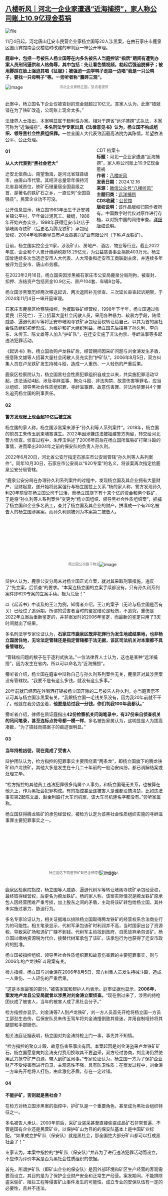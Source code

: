 <!--1734349776000-->
[八楼听风｜河北一企业家遭遇“近海捕捞”，家人称公司账上10.9亿现金惹祸](https://chinadigitaltimes.net/chinese/714042.html)
------

<p><img decoding="async" src="https://chinadigitaltimes.net/chinese/files/2024/12/image-1734349326709.png" alt="file"></p><p>11月4日起，河北唐山迁安市民营企业家杨立国等20人涉黑案，在由石家庄市鹿泉区国山宾馆南会议楼临时改建的审判庭一审公开审理。</p><p><strong>庭审中，包括一号被告人杨立国等在内多名被告人当庭控诉“指居”期间有遭到办案人员刑讯逼供和人格侮辱，其中包括：先让看色情视频，勃起后强迫脱裤子；被用脚踩在脸上强迫其唱《征服》；被强迫一边学鸭子走路一边唱“我是一只公鸭子，要找一只母鸭子”等。一旁听者称“震碎三观”。</strong></p><p><img decoding="async" src="https://chinadigitaltimes.net/chinese/files/2024/12/post-714042-6760123aca51d.png" alt="image"><br><span style="font-size: 0.8em;color: #666;display: block;text-align: center;margin-bottom:32px; margin-top: -20px;line-height:22px;">河北企业家杨立国。受访者提供</span></p><p>此案中，杨立国名下企业仅被查封的现金就超过10亿元。其家人认为，此案“错就错在为了铁矿改造，公司账上现金太多。”</p><p>法律界人士指出，本案明显属于趋利性办案。相对于跨省“远洋捕捞”式执法，本案可称为“近海捕捞”。<strong>多名刑法学专家出具《法律意见书》认为，杨立国不构成组织、领导黑社会性质组织罪。</strong>一位全国人大代表致函最高法院为其陈情，希望依法公平、公正处理。</p><div style="width:42%;float:right;padding-left:20px;"><div class="su-spoiler su-spoiler-style-fancy su-spoiler-icon-chevron-circle" data-scroll-offset="0" data-anchor-in-url="no"><div class="su-spoiler-title" tabindex="0" role="button"><span class="su-spoiler-icon"></span>CDT 档案卡</div><div class="su-spoiler-content su-u-clearfix su-u-trim"><strong>标题：</strong>河北一企业家遭遇“近海捕捞”，家人称公司账上10.9亿现金惹祸<br><strong>作者：</strong><a href="https://chinadigitaltimes.net/space/八楼听风" target="_blank">八楼听风</a><br><strong>发表日期：</strong>2024.12.16<br><strong>来源：</strong><a href="https://web.archive.org/web/*/https://mp.weixin.qq.com/s/Bvh1rXGd834fWHOhO8rZhg" target="_blank">微信公众号“八楼听风”</a><br><strong>主题归类：</strong><a href="https://chinadigitaltimes.net/space/远洋捕捞" target="_blank">远洋捕捞</a><br><strong>CDS收藏：</strong><a href="https://chinadigitaltimes.net/space/%E5%85%AC%E6%B0%91%E9%A6%86" target="_blank" rel="noopener">公民馆</a><br><strong>版权说明：</strong>该作品版权归原作者所有。中国数字时代仅对原作进行存档，以对抗中国的网络审查。<a href="https://chinadigitaltimes.net/chinese/copyright">详细版权说明</a>。</div></div></div><h4>01</h4><p><strong>从人大代表到“黑社会老大”</strong></p><p>迁安北依燕山、南望渤海，是河北省辖县级市，由唐山市代管。其经济总量常年保持河北省县域首位，铁矿石储量居全国县级之首，是著名的铁矿石之乡‌，一直位列“全国百强县”，民营企业功不可没。</p><p>公开信息显示，杨立国1963年出生于迁安城关镇公平村，早年做过泥瓦工、裁缝，1988年开始兴办实业，1998年获得迁安市赵店子镇岐阁寺铁矿（后更名为腾龙铁矿）承包经营权，2004年收购秦皇岛市卢龙县鑫兴矿业有限公司（下称卢龙铁矿）。</p><p>目前，杨立国实控企业11家，涉及矿山、房地产、酒店、物业等行业。截止2022年底，企业和个人累计缴纳税款18.29亿元，为公益慈善事业捐款403万元。杨立国曾连续多次当选迁安市人大代表、人大常委和迁安市工商联副主席，并连续多年被评为迁安市、唐山市劳模。</p><p>在2023年2月16日，杨立国突因涉黑被石家庄市公安局鹿泉分局刑拘，被查封、扣押、冻结资产包括资金10.9亿元、房产104套、车辆8台等。</p><p>杨立国涉黑案历经两次移送起诉、两次退回补充侦查、三次延长审查起诉期限，于2024年11月4日一审开庭审理。</p><p>石家庄市鹿泉区检察院指控，为攫取铁矿经营权，1998年下半年，杨立国通过张爱民（已死亡）、王江招募大量社会闲散人员，采用各种暴力、软暴力手段，陆续威胁、逼迫代树军等将迁安市岐阁寺铁矿承包经营权转让给自己，以其为首的黑社会性质组织初步形成。为维护和扩大组织利益，杨立国先后招募了孙久利、李向东、朱传玉、陈文雄等人加入“护矿队”，在迁安实施了非法拘禁、寻衅滋事等多起违法犯罪活动。</p><p>《起诉书》称，杨立国收购卢龙铁矿后，经营期间因采矿问题与刘金涛发生矛盾，授意陈文雄等人招募大量社会闲散人员充实到“护矿队”。2006年8月5日，双方纠集人员在卢龙铁矿发生持械斗殴，造成一人重伤、一人轻伤的严重后果。</p><p>鹿泉区检察院认为，杨立国黑社会性质犯罪组织自成立以来，共实施犯罪活动12起，违法活动4起，涉及寻衅滋事、聚众斗殴、非法拘禁、故意伤害等罪名，应当以组织、领导黑社会性质组织罪、寻衅滋事罪、故意伤害罪、非法拘禁罪共4个罪名追究杨立国的刑事责任。</p><h4>02</h4><p><strong>警方发现账上现金超10亿后被立案</strong></p><p>杨立国的家人称，杨立国涉黑案来源于“孙久利等人系列案件”。2018年，杨立国的前员工朱传玉到柬埔寨谋生。2022年因涉嫌违法被福建警方拘留，转交给河北警方侦查。侦查过程中，朱传玉供述了2006年前后在杨立国所属铁矿打架斗殴的事情，进而牵出2004年之前的保安队的负责人孙久利。</p><p>2022年6月20日，河北省公安厅指定石家庄市公安局管辖“孙久利等人系列案件”。同年10月30日，石家庄市公安局以“620专案”的名义，将该案再次指定给鹿泉公安分局管辖。</p><p>“鹿泉公安分局在办理孙久利系列案件的过程中，发现杨立国及其企业拥有大量财产，见财起意，遂开始将此案强行与杨立国拉上关系.”杨的家人称，警方发现孙久利20年前曾在杨立国公司干过活，而杨立国旗下有十来个亿的资金和两个铁矿，于是将“孙久利等人系列案件”变更为“杨立国组织、领导黑社会性质组织案”，抓捕了杨立国和企业多名员工，查封了杨立国及其企业的财产，拼凑成一个有20名被告人的杨立国涉黑案，而孙久利则被列为本案第二被告人。</p><p><img decoding="async" src="data:image/svg+xml,%3Csvg%20xmlns='http://www.w3.org/2000/svg'%20viewBox='0%200%200%200'%3E%3C/svg%3E" alt="image" data-lazy-src="https://chinadigitaltimes.net/chinese/files/2024/12/post-714042-6760123adfa24.png"><noscript><img decoding="async" src="https://chinadigitaltimes.net/chinese/files/2024/12/post-714042-6760123adfa24.png" alt="image"></noscript><br><span style="font-size: 0.8em;color: #666;display: block;text-align: center;margin-bottom:32px; margin-top: -20px;line-height:22px;">杨立国公司旗下物业</span></p><p>辩护人认为，鹿泉公安分局未对杨立国正式立案，就对其采取刑事措施，违反了“先立案，后侦查”的要求。“本案连杨立国的立案手续都没有，只有孙久利系列案件即620专案的立案手续。极为荒唐！”</p><p>以《起诉书》中谈及的王江为例，知情者介绍，王江的案子（无论与杨立国是否有关）已经过了追诉期，所谓的受害者当时的鉴定结论是轻伤，不追究，重伤是2022年立案后重新鉴定的，并非案发时的2006年鉴定，而最新的鉴定只用了3天时间就出了结果。</p><p>多名刑法学专家论证认为，<strong>石家庄市鹿泉区既非犯罪行为发生地或结果地，也非杨立国居住地，无论法定管辖还是指定管辖都于法无据，该区司法机关对本案都不具备管辖权。</strong></p><p>“管辖权问题的根子在于逐利式执法。”一位法律界人士认为，这也是某种“远洋捕捞”，因为发生在省内，所以可以命名为“近海捕捞”。</p><p>旁听者介绍，杨立国在庭审中辩称自己与孙久利系列案件无关，鹿泉区对其涉黑案没有管辖权。“我要不是有这么多钱，就没有这么多事。”</p><p>20年前就已经因在外喝酒打架被杨立国开除的二号被告人孙久利，亦当庭表示不认可其与杨立国涉黑案有关。“我跟杨立国一毛钱关系没有，因为我20年前就不干了。他就在我旁边坐着，<strong>他要是给过我一分钱，你们判我100年我都认。</strong>”</p><p>旁听者介绍，律师在质证庭指出<strong>42份检察机关问询笔录中，有37份来自侦查机关的讯问笔录，甚至连标点符号都一模一样</strong>。多名被告家属认为，这明显是人为拔高凑数，“为了搞钱而搞案子的痕迹很明显。”</p><h4>03</h4><p><strong>当年持枪凶徒，现在竟成了受害人</strong></p><p>辩护团队认为，检方指控的犯罪事实主要围绕着“两条龙”，即杨立国旗下的腾龙铁矿和卢龙铁矿。其他大多是发生在十几二十年前的一般治安纠纷，都已调解结案或处理完毕。</p><p>“检方指控的其他员工违法犯罪很多纯属个人事务，和杨立国毫无关系，也被算在他头上，作为黑社会犯罪构成。有的指控甚至连被害人是谁都没搞清楚，比如违法事实第2起陈文雄、赵金利殴打大车司机案，该大车司机连名字都没有。”旁听家属称。</p><p>杨立国获得腾龙铁矿的承包经营权，被检方认定为该黑社会性质组织实施的寻衅滋事罪主要犯罪事实之一。</p><p><img decoding="async" src="data:image/svg+xml,%3Csvg%20xmlns='http://www.w3.org/2000/svg'%20viewBox='0%200%200%200'%3E%3C/svg%3E" alt="image" data-lazy-src="https://chinadigitaltimes.net/chinese/files/2024/12/post-714042-6760123b043bc.png"><noscript><img decoding="async" src="https://chinadigitaltimes.net/chinese/files/2024/12/post-714042-6760123b043bc.png" alt="image"></noscript><br><span style="font-size: 0.8em;color: #666;display: block;text-align: center;margin-bottom:32px; margin-top: -20px;line-height:22px;">杨立国名下两座铁矿现已全部停产，损失巨大</span></p><p>鹿泉区检察院指控，杨立国等人威胁、逼迫代树军等转让岐阁寺铁矿承包经营权，最终取得经营权，后更名为腾龙铁矿。杨的家人称，该案实际情况是腾龙铁矿原承包人因经营困难严重亏损，加上股东之间的矛盾，主动将该矿转包给杨立国，其并未实施过暴力、胁迫行为。</p><p>多名专家论证认为，相关证据难以排除杨立国取得腾龙铁矿的经营权系合法商业行为的可能性。相关笔录显示，代树军承包该矿时利润并不高，当时国家出台了资源税，导致采矿场和选矿厂赚不到钱。代树军主动找到政府，自愿放弃承包该矿。杨立国以缴纳资源税为代价，接替代树军承包了该矿。该承包行为也获得了迁安市政府的批准。</p><p>杨立国被指控组织、领导黑社会性质组织罪和故意伤害罪的主要犯罪事实，则与2006年的卢龙铁矿斗殴案有关。</p><p>检方指控，杨立国与刘金涛在2006年8月5日，双方纠集人员发生持械斗殴，造成一人重伤、一人轻伤的严重后果。</p><p>“这是本案最冤的部分。”被告家属和辩护人均表示。庭审证据也显示，<strong>2006年，案发地卢龙县公安局就曾以涉黑对刘金涛立案侦查。</strong>“现在倒过来了，涉黑的持枪团伙成了被害人，当年的被害人成了黑社会分子。”</p><p>检方指控亦显示，刘金涛等7人到卢龙铁矿，刘一方人员首先开枪将杨立国一方员工邵劲生击伤，后保安队员朱传玉驾车将刘金涛撞倒致其昏迷，并用自制哑铃将其腿部和手部砸伤。</p><p>相关法庭证据表明，杨立国对刘金涛持枪上门一事，事先并不知情。</p><p>“检方指控的聚众斗殴、故意伤害系事出有因。本案起因是刘金涛盗采卢龙铁矿矿石，杨立国愿意向刘金涛支付费用换取其不要盗采，双方经过协商，刘金涛仍然使用武力抢夺矿产资源，带人到矿区闹事。”专家论证认为，杨立国一方为了保护企业财产不受侵害而进行自卫，主观恶性不强，具有防卫性质；在案发过程中，刘金涛一方率先开枪将人打伤，由此激化矛盾，存在一定过错。</p><h4>04</h4><p><strong>不能护矿，否则就是黑社会？</strong></p><p>在检方对杨立国涉黑案的指控中，护矿队是一个重要角色，甚至成为黑社会组织特征之一。</p><p>多名被告人承认，2000年前后，采矿业盗采甚至直接偷盗成品矿石非常普遍，不管是国有企业还是民营矿业，以保护矿山为目的的保安队基本上是中国矿业标配。“如果成立护矿队（保安队）就是黑社会，那全国绝大部分矿山都可以打成黑社会了！”</p><p>专家认为，本案中指控的“护矿队（保安队）”并非为了进行违法犯罪活动而设立，不应作为评价本案是否为黑社会性质组织的依据。</p><p>首先，所谓护矿队（即矿山企业的保安队）是因外部环境和矿区生产经营的客观需要而设立，其目的是为了保护企业财产安全和正常生产经营。案发期间，不能排除盗采偷矿、阻拦工程等侵害矿山事件发生的可能性，成立专业的安保队伍有一定的必要性，且并不违法。</p><p><img decoding="async" src="data:image/svg+xml,%3Csvg%20xmlns='http://www.w3.org/2000/svg'%20viewBox='0%200%200%200'%3E%3C/svg%3E" alt="image" data-lazy-src="https://chinadigitaltimes.net/chinese/files/2024/12/post-714042-6760123b1ae9f.png"><noscript><img decoding="async" src="https://chinadigitaltimes.net/chinese/files/2024/12/post-714042-6760123b1ae9f.png" alt="image"></noscript><br><span style="font-size: 0.8em;color: #666;display: block;text-align: center;margin-bottom:32px; margin-top: -20px;line-height:22px;">杨立国等被抓后，其亲人多次前往有关机关上访。受访者提供</span></p><p>其次，即使根据《起诉书》指控的事实，这只安保队伍多为“被动保护”矿山安全，鲜有“主动出击”实施违法犯罪活动。其行为仅为履行正常的护矿职责，而不是为了以暴树威、逞强耍横，更不是通过欺压残害群众称霸一方。</p><p>此外，杨立国经营的铁矿与安保队员是正常的劳动关系，而非黑社会性质组织中组织与成员的关系。安保队员可以自由辞职，对企业和杨立国均没有明显的人身依附性；护矿队员工资待遇水平与一般员工相差不大，并不具有黑社会性质组织成员的特殊性。</p><p>值得强调的是，公司还规定，保安队不许喝酒嫖娼惹事打架等——这些要求并不具有反社会性，并非为了增强犯罪能力、掩盖犯罪事实的组织规约，而是正常的公司管理规定。孙久利等人就是因为在外喝酒打架被开除的。</p><p>多名被告人当庭称其实他们就是铁矿负责保安的职工，根本不存在什么护矿队的名字。</p><p>专家论证认为，<strong>本案中，黑社会性质组织的四个特征，即组织特征、行为特征、经济特征、危害性特征均不具备。</strong></p><p>从组织特征看，腾龙铁矿和卢龙铁矿均以合法方式取得，并非为了有组织地实施违法犯罪活动而设立，其内部组织架构、责任分工是为了满足公司治理的需要，不应认定为黑社会性质组织的组织特征。</p><p>从行为特征看，检方指控的大部分寻衅滋事事实，杨立国事先既未知晓、计划、指示，又未直接参与，部分寻衅滋事事实更是偶发性事件。指控的聚众斗殴、故意伤害事实事出有因，系维护企业自身的正当权益，具有一定的被动性。</p><p>从经济特征看，涉案资产并不等同于黑社会性质组织资产，不能将两铁矿具有一定的经济实力，认定为黑社会性质组织的经济特征；杨立国并没有以获取不正当经济利益为目的，且大多数指控的事实与获取经济利益无关；杨立国赔偿被害人的目的是达成和解，平复和化解矛盾，其赔偿行为应当得到肯定的评价，而不应评价为黑社会性质组织犯罪的经济特征。</p><p>从危害性特征看，杨立国及相关人员虽有一定的违法犯罪行为，但均是出于特定原因，一是为维护自身企业的财产安全和正当权益而护矿，二是协助政府拆迁。其行为既没有形成控制区域或行业的恶劣影响，也没有造成当地法治生态、经济秩序的破坏，明显不符合黑社会性质组织犯罪中对于危害性特征的要求。</p><p>此外，在长达20多年里，这个所谓的“黑社会集团”仅有12起违法行为，并且大部分都属于已结案或个案，律师认为完全不能体现出真正的黑社会特征。</p><h4>05</h4><p><strong>被告人对灯明誓，血溅法庭</strong></p><p>据现场律师和旁听者介绍，11月28日，即庭审第二十四天，杨立国不满庭审走过场，不能保障基本诉权，悲愤下在法庭上拿麦克风狠砸自己额头，顿时血流满面，引发了旁听者的广泛同情。</p><p><img decoding="async" src="data:image/svg+xml,%3Csvg%20xmlns='http://www.w3.org/2000/svg'%20viewBox='0%200%200%200'%3E%3C/svg%3E" alt="image" data-lazy-src="https://chinadigitaltimes.net/chinese/files/2024/12/post-714042-6760123b29e9a.png"><noscript><img decoding="async" src="https://chinadigitaltimes.net/chinese/files/2024/12/post-714042-6760123b29e9a.png" alt="image"></noscript></p><p><img decoding="async" src="data:image/svg+xml,%3Csvg%20xmlns='http://www.w3.org/2000/svg'%20viewBox='0%200%200%200'%3E%3C/svg%3E" alt="image" data-lazy-src="https://chinadigitaltimes.net/chinese/files/2024/12/post-714042-6760123b3e6ed.png"><noscript><img decoding="async" src="https://chinadigitaltimes.net/chinese/files/2024/12/post-714042-6760123b3e6ed.png" alt="image"></noscript></p><p>当天的庭审中，就涉黑部分第一起寻衅滋事案进行举证、质证。也就是《起诉书》中所称的杨立国、王某与张某民迫使代树军等转让岐阁寺铁矿及其附属第一、第二、第三选矿厂的承包经营权。</p><p>庭审中，杨立国对指控当庭予以否认，并多次请求法庭播放证人、被害人的同步录音录像，但得到的却是公诉人的反对与合议庭的沉默。</p><p>见状，杨立国以手指灯发誓：“如果我实施了这些行为，我全家不得好死！”</p><p>下午，杨立国辩护人指出公诉人《起诉书》制作不规范，导致对杨立国涉嫌寻衅滋事罪指控不明。杨立国也要求合议庭给个说法。</p><p>旁听者回忆，当时杨立国拿起了话筒，强烈要求合议庭明确《起诉书》指控的问题。合议庭置之不理，让公诉人继续举证。</p><p>见状，杨立国情绪完全失控，举起沉重的话筒底座狠砸额头，顿时血流满面。四五个法警冲过来试图控制杨立国。杨强烈挣扎哀嚎，十几名法警一起将杨立国强行摁在椅子上面。</p><p>审判长宣布休庭，医护人员随后进入法庭。此时，杨立国额头正中已经凸起一个大包。他声泪俱下，对审判长痛陈自己的心路历程。</p><p>杨立国表示，在侦查阶段受到不公，以为到了检察院能好一点。结果检察院制造假证据，包庇侦查机关的违法行为。又觉得到了法院能好一点，以为审判长会为被告人做主。结果多次要求法庭到石鑫宾馆去取证，去看看被告人遭受长达六个月变相肉刑的地方，合议庭不去；多次要求法庭播放同录，合议庭不播。开庭以来，对被告人及辩护人提出的问题，一概不给解决，一直违法推进庭审。</p><p>“现在我再也不相信审判长了，审判长直接把我判了吧！”</p><p>次日的庭审中，杨立国面前的话筒被牢牢地固定在约束椅上，麦克风与底座的连接处被黑色泡沫包裹着，话筒底座被黑色胶带反复缠绕在约束椅的右侧。杨立国周围的法警也增加了一个。</p><p>一位辩护人称，他深深的体会到了杨立国的无助无奈以及公检法的无法无天。“我也不知道用啥渠道能让中央政法委、公安部、最高检和最高法派人来石家庄市鹿泉区法院，看看这个法庭是怎么审判这个扣押了十个亿的企业家杨立国案件的？”</p><h4>06</h4><p><strong>不能让杨立国等人为政府“背锅”</strong></p><p>在庭审第29天，审理第七起寻衅滋事案。</p><p>《起诉书》指控：2012年9月至12月，迁安市赵店子镇申刘庄村与赵店子村，杨立国任命第八被告人章某华为拆迁组组长，由章某华成立“攻坚组”，“攻坚组成员”到拒不配合拆迁的村民家里寻衅滋事，以迫使他们签订《拆迁协议》。</p><p>一位辩护人称，综合在卷书证、相关笔录和被告人当庭陈述，该案堪称全案最为荒谬的一起指控。</p><p>首先是指控内容的荒谬：据在案书证，本起指控中，拆迁的目的是政府为了推进城乡一体化建设，其责任主体是迁安市政府，实施主体是赵店子镇政府，其中杨立国的腾龙铁矿为政府进行大量垫资并协助政府进行扫尾工作，具体负责派人到村民家里协商，指引村民到镇政府签署拆迁协议并领取拆迁款，同时负责拆迁协议签订后的地面物拆清。</p><p>两个村子一共800多户村民，最后仅剩几十户由于对拆迁款不满意等因素成为了“钉子户”，部分“钉子户”正是本案的被害人。而在双方交涉中的偶发纠纷，成为了本案公诉人指控的内容。</p><p>辩护人指出，如果认定杨立国与章某华是黑社会，那么迁安市市政府、赵店镇镇政府也是黑社会。“不能让杨立国等人为政府‘背锅’。”</p><p>其次是《起诉书》制作的荒谬：《起诉书》称，章某华安排“攻坚组”成员到村民家里实施威胁恐吓等行为，迫使村民签订拆迁协议。但庭审中坐在约束椅中的，仅有杨立国与章某华两个人，没有任何所谓的“攻坚组”成员。杨立国、章某华对“攻坚组”这一说法均表示困惑。</p><p>章某华连续对公诉人提出三个问题，其一，这个“攻坚组”是谁成立的？其二，这个“攻坚组”成员都有谁？其三，这个“攻坚组”是谁调查来的？章某华说“如果不弄明白这些问题，我就成了个糊涂人。”</p><p>然后是笔录制作的荒谬：有辩护人阅卷时发现，在卷笔录中存在大量违法以及违背常理的内容。</p><p>第一，“时空错位”。对于涉嫌到村民家里进行威胁恐吓的“攻坚组”成员，被害人对其体貌特征，竟存在“夏天穿着长袖，冬天光着膀子”的描述。辩护人讽刺道“这哪是黑社会，简直是神经病!”</p><p>第二，“勇敢的被害人”。一份被害人笔录中，前面被害人称到其家里进行威胁恐吓的是腾龙铁矿的人，也是杨立国的人；被问到“为什么这么说”，其表示后来到腾龙铁矿工作时得知的。</p><p>第三，“我怎么会打我侄子?”被害人赵某明笔录记载，章某华安排人对其实施殴打。但章某华困惑道:“我和赵某明父亲关系非常好，赵某明是我侄子，我怎么会安排人打我侄子？《起诉书》怎么这么编故事？”</p><p>第四，辨认笔录的见证人都是被害人。根据《公安机关办理刑事案件程序规定》第194条第2款“与案件有利害关系，可能影响案件公正处理的人，不得作为见证人”的规定，本案所有辨认都应该是无效的。</p><p>对于公诉人如此荒谬的指控，七十多岁的章某华使出浑身力气怒吼:“所有被害人都不出庭，《起诉书》纯属编造，气死我了!”</p><p><img decoding="async" src="data:image/svg+xml,%3Csvg%20xmlns='http://www.w3.org/2000/svg'%20viewBox='0%200%200%200'%3E%3C/svg%3E" alt="image" data-lazy-src="https://chinadigitaltimes.net/chinese/files/2024/12/post-714042-6760123b4fa21.png"><noscript><img decoding="async" src="https://chinadigitaltimes.net/chinese/files/2024/12/post-714042-6760123b4fa21.png" alt="image"></noscript><br><span style="font-size: 0.8em;color: #666;display: block;text-align: center;margin-bottom:32px; margin-top: -20px;line-height:22px;">迁安市工商联出具的证明。受访者提供</span></p><h4>07</h4><p><strong>石鑫宾馆的秘密</strong></p><p>本案庭审中，杨立国等多名被告人当庭控告其遭到办案人员刑讯逼供，要求排除非法证据。</p><p>辩护律师团队指出，为将杨立国及其企业打成黑社会性质组织，办案人员将多名嫌疑人“指居”在一个叫“石鑫宾馆”的地方，严重违反了不得在宾馆、酒店、招待所等其他场所执行监视居住的规定。</p><p>“刑讯逼供违法取证，主要集中在石鑫宾馆这个地方。”多名家属声称，鹿泉公安违反法律规定，将大部分嫌疑人集中在石鑫宾馆关押半年之久。<strong>石家庄此前曾经爆出过在“指居”期间死亡的暴瑞钦案，</strong>涉案警察均已因涉嫌刑讯逼供被立案调查。“我们获知，暴瑞钦案<strong>至少三名警察也参与了杨立国案的侦查和讯问活动。</strong>”</p><p>杨立国的家人称，为逼迫杨立国就范，办案人员连续给其佩戴手铐四十多天，不给吃饱饭，不让好好睡觉，并威胁抓他的家人。杨立国等人被“指居”后，辩护律师多次提出会见要求，但是鹿泉公安怕律师了解到嫌疑人遭到刑讯逼供的情况，以各种理由推诿搪塞，不让律师会见。</p><p>有被告人在质证时自述，有的办案人员让嫌疑人看色情视频，看你生殖器硬不硬，然后强迫脱裤子。</p><p>被告人郑爱军当庭证实，他已经51岁，一个办案人员把他的裤子给扒了，又给他看黄色录像。见不起作用，一把精油给他抹上了。</p><p>李志强、王春利、张朋等被告人的家属称，三人在被“指居”期间均遭到殴打、变相肉刑、精神控制、威胁等刑讯逼供行为。李志强的家属称，办案人员还强迫李志强听同案嫌疑人被刑讯逼供的惨叫声，李志强曾听到“嘟嘟”的电流声和同案嫌疑人被电击的惨叫声。</p><p>据被告人家属介绍，2024年4月，部分嫌疑人家属和律师向鹿泉区检察院提出书面控告，请求该院对本案中存在的刑讯逼供行为进行调查监督，并提交了调取“指居”及讯问期间同步录音录像、排除非法证据申请。7月，鹿泉区检察院答复家属和律师称，他们经过调查，认为不存在刑讯逼供的情形。当被问及是否查看了“指居”点的监控录像后，工作人员称“指居”点虽然有监控，但监控视频只能保存一个月，现在视频已经被覆盖，所以无法查看。</p><p>“我们反复提出，要求法庭指挥控辩双方和被告人一起到石鑫宾馆进行现场勘验检查，但法庭始终不同意。”一位辩护律师称，<strong>鹿泉检察机关放弃了对“指居”进行监管和对侦查活动进行监督的职责，甚至在审查起诉的讯问中大量复制粘贴侦查机关的讯问内容，已涉嫌编造证据。</strong>另外，涉黑案件所有讯问都依法应当制作同步录音录像，但本案仅移交了少部分同录，既未移送全案同录供辩护律师查阅观看，也不允许辩护律师交叉观看所有同录。</p><p>2024年12月14日，法庭宣布休庭，因本案复杂重大，将择期宣判。</p><p>来源：法治边角料微信公众号，作者：刘虎 &nbsp;张梦云</p><div class="addtoany_share_save_container addtoany_content addtoany_content_bottom"><div class="a2a_kit a2a_kit_size_32 addtoany_list" data-a2a-url="https://chinadigitaltimes.net/chinese/714042.html" data-a2a-title="八楼听风｜河北一企业家遭遇“近海捕捞”，家人称公司账上10.9亿现金惹祸"><a class="a2a_button_facebook" href="https://www.addtoany.com/add_to/facebook?linkurl=https%3A%2F%2Fchinadigitaltimes.net%2Fchinese%2F714042.html&amp;linkname=%E5%85%AB%E6%A5%BC%E5%90%AC%E9%A3%8E%EF%BD%9C%E6%B2%B3%E5%8C%97%E4%B8%80%E4%BC%81%E4%B8%9A%E5%AE%B6%E9%81%AD%E9%81%87%E2%80%9C%E8%BF%91%E6%B5%B7%E6%8D%95%E6%8D%9E%E2%80%9D%EF%BC%8C%E5%AE%B6%E4%BA%BA%E7%A7%B0%E5%85%AC%E5%8F%B8%E8%B4%A6%E4%B8%8A10.9%E4%BA%BF%E7%8E%B0%E9%87%91%E6%83%B9%E7%A5%B8" title="Facebook" rel="nofollow noopener" target="_blank"></a><a class="a2a_button_twitter" href="https://www.addtoany.com/add_to/twitter?linkurl=https%3A%2F%2Fchinadigitaltimes.net%2Fchinese%2F714042.html&amp;linkname=%E5%85%AB%E6%A5%BC%E5%90%AC%E9%A3%8E%EF%BD%9C%E6%B2%B3%E5%8C%97%E4%B8%80%E4%BC%81%E4%B8%9A%E5%AE%B6%E9%81%AD%E9%81%87%E2%80%9C%E8%BF%91%E6%B5%B7%E6%8D%95%E6%8D%9E%E2%80%9D%EF%BC%8C%E5%AE%B6%E4%BA%BA%E7%A7%B0%E5%85%AC%E5%8F%B8%E8%B4%A6%E4%B8%8A10.9%E4%BA%BF%E7%8E%B0%E9%87%91%E6%83%B9%E7%A5%B8" title="Twitter" rel="nofollow noopener" target="_blank"></a><a class="a2a_button_telegram" href="https://www.addtoany.com/add_to/telegram?linkurl=https%3A%2F%2Fchinadigitaltimes.net%2Fchinese%2F714042.html&amp;linkname=%E5%85%AB%E6%A5%BC%E5%90%AC%E9%A3%8E%EF%BD%9C%E6%B2%B3%E5%8C%97%E4%B8%80%E4%BC%81%E4%B8%9A%E5%AE%B6%E9%81%AD%E9%81%87%E2%80%9C%E8%BF%91%E6%B5%B7%E6%8D%95%E6%8D%9E%E2%80%9D%EF%BC%8C%E5%AE%B6%E4%BA%BA%E7%A7%B0%E5%85%AC%E5%8F%B8%E8%B4%A6%E4%B8%8A10.9%E4%BA%BF%E7%8E%B0%E9%87%91%E6%83%B9%E7%A5%B8" title="Telegram" rel="nofollow noopener" target="_blank"></a><a class="a2a_button_reddit" href="https://www.addtoany.com/add_to/reddit?linkurl=https%3A%2F%2Fchinadigitaltimes.net%2Fchinese%2F714042.html&amp;linkname=%E5%85%AB%E6%A5%BC%E5%90%AC%E9%A3%8E%EF%BD%9C%E6%B2%B3%E5%8C%97%E4%B8%80%E4%BC%81%E4%B8%9A%E5%AE%B6%E9%81%AD%E9%81%87%E2%80%9C%E8%BF%91%E6%B5%B7%E6%8D%95%E6%8D%9E%E2%80%9D%EF%BC%8C%E5%AE%B6%E4%BA%BA%E7%A7%B0%E5%85%AC%E5%8F%B8%E8%B4%A6%E4%B8%8A10.9%E4%BA%BF%E7%8E%B0%E9%87%91%E6%83%B9%E7%A5%B8" title="Reddit" rel="nofollow noopener" target="_blank"></a><a class="a2a_button_whatsapp" href="https://www.addtoany.com/add_to/whatsapp?linkurl=https%3A%2F%2Fchinadigitaltimes.net%2Fchinese%2F714042.html&amp;linkname=%E5%85%AB%E6%A5%BC%E5%90%AC%E9%A3%8E%EF%BD%9C%E6%B2%B3%E5%8C%97%E4%B8%80%E4%BC%81%E4%B8%9A%E5%AE%B6%E9%81%AD%E9%81%87%E2%80%9C%E8%BF%91%E6%B5%B7%E6%8D%95%E6%8D%9E%E2%80%9D%EF%BC%8C%E5%AE%B6%E4%BA%BA%E7%A7%B0%E5%85%AC%E5%8F%B8%E8%B4%A6%E4%B8%8A10.9%E4%BA%BF%E7%8E%B0%E9%87%91%E6%83%B9%E7%A5%B8" title="WhatsApp" rel="nofollow noopener" target="_blank"></a><a class="a2a_button_email" href="https://www.addtoany.com/add_to/email?linkurl=https%3A%2F%2Fchinadigitaltimes.net%2Fchinese%2F714042.html&amp;linkname=%E5%85%AB%E6%A5%BC%E5%90%AC%E9%A3%8E%EF%BD%9C%E6%B2%B3%E5%8C%97%E4%B8%80%E4%BC%81%E4%B8%9A%E5%AE%B6%E9%81%AD%E9%81%87%E2%80%9C%E8%BF%91%E6%B5%B7%E6%8D%95%E6%8D%9E%E2%80%9D%EF%BC%8C%E5%AE%B6%E4%BA%BA%E7%A7%B0%E5%85%AC%E5%8F%B8%E8%B4%A6%E4%B8%8A10.9%E4%BA%BF%E7%8E%B0%E9%87%91%E6%83%B9%E7%A5%B8" title="Email" rel="nofollow noopener" target="_blank"></a><a class="a2a_button_copy_link" href="https://www.addtoany.com/add_to/copy_link?linkurl=https%3A%2F%2Fchinadigitaltimes.net%2Fchinese%2F714042.html&amp;linkname=%E5%85%AB%E6%A5%BC%E5%90%AC%E9%A3%8E%EF%BD%9C%E6%B2%B3%E5%8C%97%E4%B8%80%E4%BC%81%E4%B8%9A%E5%AE%B6%E9%81%AD%E9%81%87%E2%80%9C%E8%BF%91%E6%B5%B7%E6%8D%95%E6%8D%9E%E2%80%9D%EF%BC%8C%E5%AE%B6%E4%BA%BA%E7%A7%B0%E5%85%AC%E5%8F%B8%E8%B4%A6%E4%B8%8A10.9%E4%BA%BF%E7%8E%B0%E9%87%91%E6%83%B9%E7%A5%B8" title="Copy Link" rel="nofollow noopener" target="_blank"></a><a class="a2a_dd addtoany_share_save addtoany_share" href="https://www.addtoany.com/share"></a></div></div>
